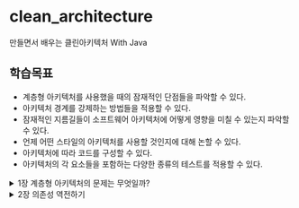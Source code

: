 # clean_architecture
만들면서 배우는 클린아키텍처 With Java
## 학습목표
- 계층형 아키텍처를 사용했을 때의 잠재적인 단점들을 파악할 수 있다.
- 아키텍처 경계를 강제하는 방법들을 적용할 수 있다.
- 잠재적인 지름길들이 소프트웨어 아키텍처에 어떻게 영향을 미칠 수 있는지 파악할 수 있다.
- 언제 어떤 스타일의 아키텍처를 사용할 것인지에 대해 논할 수 있다.
- 아키텍처에 따라 코드를 구성할 수 있다.
- 아키텍처의 각 요소들을 포함하는 다양한 종류의 테스트를 적용할 수 있다.

<details>
<summary>1장 계층형 아키텍처의 문제는 무엇일까?</summary>
<div markdown="1">

#### 웹  계층, 도메인 계층, 영속성 계층으로 구성된  전통적인 웹 애플리케이션 구조
[![2022-09-29-01-17-58.png](https://i.postimg.cc/wBp1HRMf/2022-09-29-01-17-58.png)](https://postimg.cc/PCSXQxmY)
- 위의 웹계층에서는 요청을 받아 도메인 혹은 비즈니스 계층에 있는 서비스로 요청을 보낸다. 서비스에서는 필요한 비즈니스 로직을 수행하고, 도메인 엔티티의 현재 상태를 조회하거나 변경하기 위해서 영속성 컴포넌트를 호출한다.
- 사실 계층형 아키텍처는 견고한 패턴이다. 계층을 잘 이해하고 구성한다면 웹 계층이나 영속성 계층에 독립적으로 도메인 로직을 작성할 수 있다.

#### 그렇다면 계층형 아키텍처의 문제점은 무엇일까?
- 코드에 나쁜 습관들이 스며들기 쉽게 만들고 시간이 지날수록 S/W를 점점 더 변경하기 어렵게 만드는 수많은 허점들을 노출한다.

계층형 아키텍처는 데이터베이스 주도 설계를 유도
----------------
- 정의에 따르면 전통적인 아키텍처의 토대는 DB이다.
- 웹 계층은 도메인 계층에 의존하고, 도메인 계층은 영속성 계층에 의존하기 때문에 자연스레 DB에 의존하게 된다.

### 그렇다면 우리는 왜 '도메인 로직'이 아닌 '데이터베이스'를 토대로 아키텍처를 만드는 걸까?
- 우리는 보통 DB구조를 먼저 생각하고, 이를 토대로 도메인 로직을 구현한다. 이는 전통적인 계층형 아키텍처에서는 합리적인 방법이다. 하지만 비즈니스 관점에서는 전혀 맞지 않다.
- 다른 무엇보다도 도메인 로직을 먼저 만들어야 한다. 그래야만 우리가 로직을 제대로 이해했는지 확인할 수 있다.
- 또 우리가 DB 중심적으로 아키텍처가 만들어지는 이유 중 큰 원인은 ORM 프레임워크를 사용하기 때문이다. 왜냐하면 ORM 프레임워크를 계층형 아키텍처와 결합하면 비즈니스 규칙을 영속성 관점과 섞고 싶은 유혹을 쉽게 받기 때문이다.
  [![2022-09-29-01-31-24.png](https://i.postimg.cc/BZNsnYQf/2022-09-29-01-31-24.png)](https://postimg.cc/JtySTQkp)
- 위 그림과 같이 ORM에 의해 관리되는 엔티티들은 일반적으로 영속성 계층에 둔다. 계층은 아래 방향으로만 접근 가능하기 때문에 도메인 계층에서는 이러한 엔티티에 접근 할 수 있다. 그리고 이러한 엔티티에 접근할 수 있다면 분명 사용되기 마련...!!!
- 하지만 이렇게 되면 영속성 계층과 도메인 계층 사이에 강한 결합이 생기됩니다.
- 영속성 코드가 사실상 도메인 코드에 녹아들어가서 둘 중 하나만 바꾸는 것이 어려워진다.. 이는 유연하고 선택의 폭을 넓혀준다던 계층형 아키텍처의 목표와 반대되는 상황이다.

테스트하기 어려워진다.
--------------
- 계층형 아키텍처를 사용할 때 일반적으로 나타나는 변화의 형태는 계층을 건너뛰는 것이다. 엔티티의 필드를 단 하나만 조작하면 되는 경우 웹 계층에서 바로 영속성 계층에 접근하면 도메인 계층을 건드릴 필요가 없지 않나..?
  [![2022-09-29-01-38-50.png](https://i.postimg.cc/x1VcKpHp/2022-09-29-01-38-50.png)](https://postimg.cc/GHzLRQXv)
### 위 그림에는 두 가지 문제점이 있다.
1. 단 하나의 필드를 조작하는 것에 불과하더라도 도메인 로직을 웹 계층에 구현하게 된다는 것. 앞으로 유스케이스가 확장된다면 더 많은 도메인 로직을 웹 계층에 추가해서 애플리케이션 전반에 걸쳐 책임이 섞이고 핵심 도메인 로직들이 퍼져나갈 확률이 높다.
2. 웹 계층 테스트에서 도메인 계층뿐 아니라 영속성 계층도 모킹(Mocking) 해야 한다는 것이다. 이렇게 되면 단위 테스트의 복잡도가 올라간다.(이건 나의 경험담...🥹)

동시 작업이 어려워진다.
---------------
**"지연되는 소프트웨어 프로젝트에 인력을 더하는 것은 개발을 늦출뿐이다."** - 브룩스
- 만약 애플리케이션에 새로운 유스케이스를 추가한다고 생각해보자. 개발자는 3명이 있다. 한명은 웹 계층에 필요한 기능을 추가할 수 있고, 다른 한 명은 도메인 계층에, 그리고 나머지개발자는 영속성 계층에 기능을 추가한다?? **계층형 아키텍처에서는 이렇게 작업을 할 수 없다.** 모든 것이 영속성 계층 위에 만들어지기 때문에 영속성 계층을 먼저 개발해야 하고, 그 다음에 도메인, 마지막에 웹 계층을 만들어야한다... 그렇기 때문에 동시작업은 불가능하다.
</div>
</details>

<details>
<summary>2장 의존성 역전하기</summary>
<div markdown="1">

</div>성
</details>
